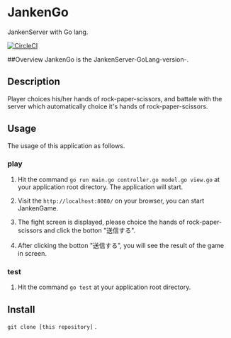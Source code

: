 # JankenGo
JankenServer with Go lang.

[![CircleCI](https://circleci.com/gh/SekiguchiKai/GoJanken.svg?style=svg)](https://circleci.com/gh/SekiguchiKai/GoJanken)


##Overview
JankenGo is the  JankenServer-GoLang-version-.

## Description

Player choices his/her hands of rock-paper-scissors, and battale with the server which automatically choice it's hands of rock-paper-scissors.


## Usage
The usage of this application as follows.


### play
1. Hit the command ```go run main.go controller.go model.go view.go``` at your application root directory.
   The application will start.
  
2. Visit the ```http://localhost:8080/``` on your browser, you can start JankenGame.

3. The fight screen is displayed, please choice the hands of rock-paper-scissors and click the botton "送信する".

4. After clicking the botton "送信する", you will see the result of the game in screen.

### test
1. Hit the command ```go test``` at your application root directory.


## Install
```git clone [this repository]``` .
